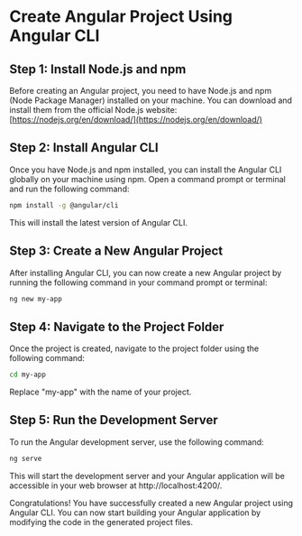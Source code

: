 # Create Angular Project Using Angular CLI

## Step 1: Install Node.js and npm
Before creating an Angular project, you need to have Node.js and npm (Node Package Manager) installed on your machine. You can download and install them from the official Node.js website: [https://nodejs.org/en/download/](https://nodejs.org/en/download/)

## Step 2: Install Angular CLI
Once you have Node.js and npm installed, you can install the Angular CLI globally on your machine using npm. Open a command prompt or terminal and run the following command:

```sh
npm install -g @angular/cli
```

This will install the latest version of Angular CLI.

## Step 3: Create a New Angular Project
After installing Angular CLI, you can now create a new Angular project by running the following command in your command prompt or terminal:

```sh
ng new my-app
```


## Step 4: Navigate to the Project Folder
Once the project is created, navigate to the project folder using the following command:

```sh
cd my-app
```

Replace "my-app" with the name of your project.

## Step 5: Run the Development Server
To run the Angular development server, use the following command:

```sh
ng serve
```

This will start the development server and your Angular application will be accessible in your web browser at http://localhost:4200/.

Congratulations! You have successfully created a new Angular project using Angular CLI. You can now start building your Angular application by modifying the code in the generated project files.


